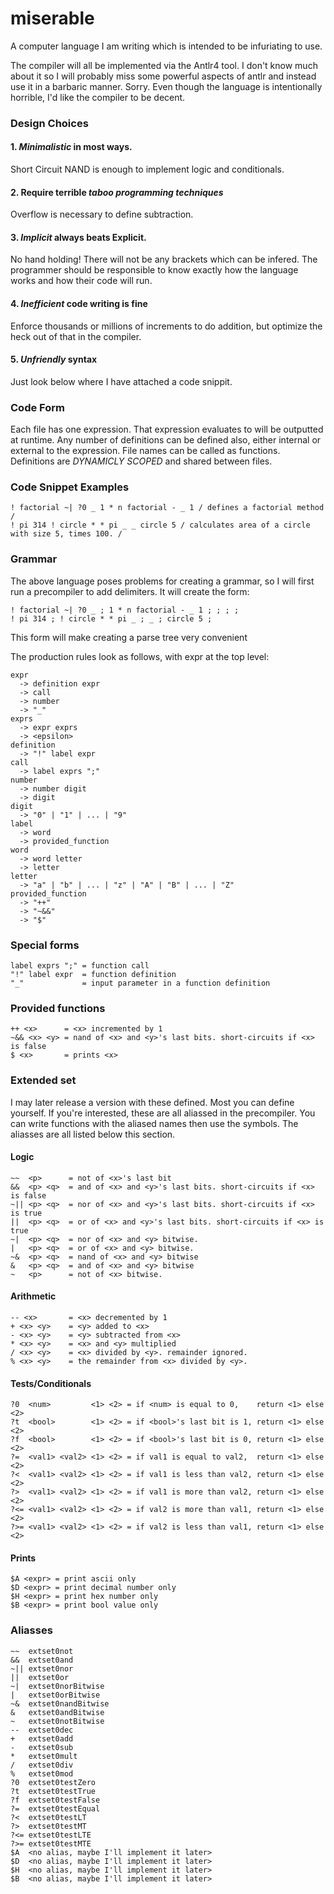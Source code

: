 # miserable
A computer language I am writing which is intended to be infuriating to use.

The compiler will all be implemented via the Antlr4 tool.
I don't know much about it so I will probably miss some powerful aspects of antlr and instead use it in a barbaric manner. Sorry.
Even though the language is intentionally horrible, I'd like the compiler to be decent.

### Design Choices

#### 1. *Minimalistic* in most ways.
Short Circuit NAND is enough to implement logic and conditionals.

#### 2. Require terrible *taboo programming techniques*
Overflow is necessary to define subtraction.

#### 3. *Implicit* always beats Explicit.
No hand holding! There will not be any brackets which can be infered.
The programmer should be responsible to know exactly how the language works and how their code will run.

#### 4. *Inefficient* code writing is fine
Enforce thousands or millions of increments to do addition, but optimize the heck out of that in the compiler.

#### 5. *Unfriendly* syntax
Just look below where I have attached a code snippit.

### Code Form

Each file has one expression.
That expression evaluates to will be outputted at runtime.
Any number of definitions can be defined also, either internal or external to the expression.
File names can be called as functions.
Definitions are _DYNAMICLY SCOPED_ and shared between files.

### Code Snippet Examples

```
! factorial ~| ?0 _ 1 * n factorial - _ 1 / defines a factorial method /
! pi 314 ! circle * * pi _ _ circle 5 / calculates area of a circle with size 5, times 100. /
```

### Grammar

The above language poses problems for creating a grammar, so I will first run a precompiler to add delimiters. It will create the form:
```
! factorial ~| ?0 _ ; 1 * n factorial - _ 1 ; ; ; ;
! pi 314 ; ! circle * * pi _ ; _ ; circle 5 ;
```
This form will make creating a parse tree very convenient

The production rules look as follows, with expr at the top level:

```
expr
  -> definition expr
  -> call
  -> number
  -> "_"
exprs
  -> expr exprs
  -> <epsilon>
definition
  -> "!" label expr
call
  -> label exprs ";"
number
  -> number digit
  -> digit
digit
  -> "0" | "1" | ... | "9"
label
  -> word
  -> provided_function
word
  -> word letter
  -> letter
letter
  -> "a" | "b" | ... | "z" | "A" | "B" | ... | "Z"
provided_function
  -> "++"
  -> "~&&"
  -> "$"
```

### Special forms
```
label exprs ";" = function call
"!" label expr  = function definition
"_"             = input parameter in a function definition
```

### Provided functions
```
++ <x>      = <x> incremented by 1
~&& <x> <y> = nand of <x> and <y>'s last bits. short-circuits if <x> is false
$ <x>       = prints <x>
```

### Extended set
I may later release a version with these defined. Most you can define yourself.
If you're interested, these are all aliassed in the precompiler.
You can write functions with the aliased names then use the symbols.
The aliasses are all listed below this section.
#### Logic
```
~~  <p>      = not of <x>'s last bit
&&  <p> <q>  = and of <x> and <y>'s last bits. short-circuits if <x> is false
~|| <p> <q>  = nor of <x> and <y>'s last bits. short-circuits if <x> is true
||  <p> <q>  = or of <x> and <y>'s last bits. short-circuits if <x> is true
~|  <p> <q>  = nor of <x> and <y> bitwise.
|   <p> <q>  = or of <x> and <y> bitwise.
~&  <p> <q>  = nand of <x> and <y> bitwise
&   <p> <q>  = and of <x> and <y> bitwise
~   <p>      = not of <x> bitwise.
```
#### Arithmetic
```
-- <x>       = <x> decremented by 1
+ <x> <y>    = <y> added to <x>
- <x> <y>    = <y> subtracted from <x>
* <x> <y>    = <x> and <y> multiplied
/ <x> <y>    = <x> divided by <y>. remainder ignored.
% <x> <y>    = the remainder from <x> divided by <y>.
```
#### Tests/Conditionals
```
?0  <num>         <1> <2> = if <num> is equal to 0,    return <1> else <2>
?t  <bool>        <1> <2> = if <bool>'s last bit is 1, return <1> else <2>
?f  <bool>        <1> <2> = if <bool>'s last bit is 0, return <1> else <2>
?=  <val1> <val2> <1> <2> = if val1 is equal to val2,  return <1> else <2>
?<  <val1> <val2> <1> <2> = if val1 is less than val2, return <1> else <2>
?>  <val1> <val2> <1> <2> = if val1 is more than val2, return <1> else <2>
?<= <val1> <val2> <1> <2> = if val2 is more than val1, return <1> else <2>
?>= <val1> <val2> <1> <2> = if val2 is less than val1, return <1> else <2>
```
#### Prints
```
$A <expr> = print ascii only
$D <expr> = print decimal number only
$H <expr> = print hex number only
$B <expr> = print bool value only
```

### Aliasses
```
~~  extset0not
&&  extset0and
~|| extset0nor
||  extset0or
~|  extset0norBitwise
|   extset0orBitwise
~&  extset0nandBitwise
&   extset0andBitwise
~   extset0notBitwise
--  extset0dec
+   extset0add
-   extset0sub
*   extset0mult
/   extset0div
%   extset0mod
?0  extset0testZero
?t  extset0testTrue
?f  extset0testFalse
?=  extset0testEqual
?<  extset0testLT
?>  extset0testMT
?<= extset0testLTE
?>= extset0testMTE
$A  <no alias, maybe I'll implement it later>
$D  <no alias, maybe I'll implement it later>
$H  <no alias, maybe I'll implement it later>
$B  <no alias, maybe I'll implement it later>
```
